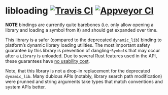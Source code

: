 # libloading [![Travis CI][tcii]][tci] [![Appveyor CI][acii]][aci]

[tcii]: https://travis-ci.org/nagisa/rust_libloading.svg?branch=master
[tci]: https://travis-ci.org/nagisa/rust_libloading
[acii]: https://ci.appveyor.com/api/projects/status/cnncnu58qcxb1ikf/branch/master?svg=true
[aci]: https://ci.appveyor.com/project/nagisa/rust-libloading

**NOTE** bindings are currently quite barebones (i.e. only allow opening a library and loading a
symbol from it) and should get expanded over time.

This library is a safer (compared to the deprecated `dynamic_lib`) binding to platform’s dynamic
library loading utilities. The most important safety guarantee by this library is prevention of
dangling-`Symbol`s that may occur after a `Library` is unloaded. Due to several Rust features used
in the API, these guarantees have [no usability cost][ccost].

[ccost]: http://nagisa.github.io/rust_libloading/libloading/struct.Symbol.html#examples

Note, that this library is not a drop-in replacement for the deprecated `dynamic_lib`. Many
dubious APIs (notably, library search path modification) were prunned and string arguments
take types that match conventions and system APIs better.
